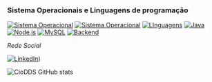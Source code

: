 ### Sistema Operacionais e Linguagens de programação
[![Sistema Operacional](https://img.shields.io/badge/Windows-0078D6?style=for-the-badge&logo=windows&logoColor=white)]()
[![Sistema Operacional](https://img.shields.io/badge/Linux-0078D6?style=for-the-badge&logo=linux&logoColor=white)]()
[![LInguagens](https://img.shields.io/badge/JavaScript-F7DF1E?style=for-the-badge&logo=javascript&logoColor=black)]()
[![Java](https://img.shields.io/badge/Java-007396?style=for-the-badge&logo=java&logoColor=white)](https://www.oracle.com/java/)
[![Node.js](https://img.shields.io/badge/Node.js-43853D?style=for-the-badge&logo=node.js&logoColor=white)](https://nodejs.org/)
[![MySQL](https://img.shields.io/badge/MySQL-4479A1?style=for-the-badge&logo=mysql&logoColor=white)](https://www.mysql.com/)
[![Backend](https://img.shields.io/badge/Backend-555555?style=for-the-badge&logo=serverfault)](https://en.wikipedia.org/wiki/Backend_development)

*Rede Social*

[![LinkedIn](https://img.shields.io/badge/LinkedIn-0077B5?style=for-the-badge&logo=linkedin)](https://www.linkedin.com/in/caio-angelo-dos-santos-silva-36b981244/))







![CioDDS GitHub stats](https://github-readme-stats.vercel.app/api?username=caiodds&show_icons=true&theme=radical)

